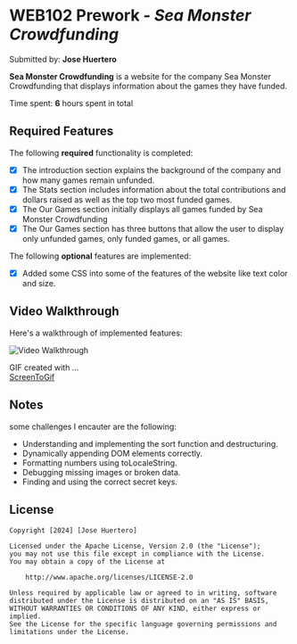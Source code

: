 # WEB102 Prework - *Sea Monster Crowdfunding*

Submitted by: **Jose Huertero**

**Sea Monster Crowdfunding** is a website for the company Sea Monster Crowdfunding that displays information about the games they have funded.

Time spent: **6** hours spent in total

## Required Features

The following **required** functionality is completed:

* [x] The introduction section explains the background of the company and how many games remain unfunded.
* [x] The Stats section includes information about the total contributions and dollars raised as well as the top two most funded games.
* [x] The Our Games section initially displays all games funded by Sea Monster Crowdfunding
* [x] The Our Games section has three buttons that allow the user to display only unfunded games, only funded games, or all games.

The following **optional** features are implemented:
* [x] Added some CSS into some of the features of the website like text color and size.
## Video Walkthrough

Here's a walkthrough of implemented features:

<img src='https://imgur.com/H062CpA.gif' title='Video Walkthrough' width='' alt='Video Walkthrough' />

<!-- Replace this with whatever GIF tool you used! -->
GIF created with ...  
[ScreenToGif](https://www.screentogif.com/)


## Notes
some challenges I encauter are the following: 

- Understanding and implementing the sort function and destructuring.
- Dynamically appending DOM elements correctly.
- Formatting numbers using toLocaleString.
- Debugging missing images or broken data.
- Finding and using the correct secret keys.
## License

    Copyright [2024] [Jose Huertero]

    Licensed under the Apache License, Version 2.0 (the "License");
    you may not use this file except in compliance with the License.
    You may obtain a copy of the License at

        http://www.apache.org/licenses/LICENSE-2.0

    Unless required by applicable law or agreed to in writing, software
    distributed under the License is distributed on an "AS IS" BASIS,
    WITHOUT WARRANTIES OR CONDITIONS OF ANY KIND, either express or implied.
    See the License for the specific language governing permissions and
    limitations under the License.
